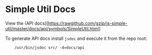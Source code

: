 # Simple Util Docs

View the (API docs)[https://rawgithub.com/gzip/js-simple-util/master/docs/api/symbols/SimpleUtil.html]

To generate API docs install `jsdoc` and execute it from the repo root:
```
    /usr/bin/jsdoc src/ -d=docs/api
```

